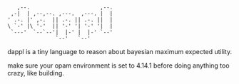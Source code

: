 ```                             
   ,--.                      ,--. 
 ,-|  | ,--,--. ,---.  ,---. |  | 
' .-. |' ,-.  || .-. || .-. ||  | 
\ `-' |\ '-'  || '-' '| '-' '|  | 
 `---'  `--`--'|  |-' |  |-' `--' 
               `--'   `--'        
```

dappl is a tiny language to reason about bayesian maximum expected utility.

make sure your opam environment is set to 4.14.1 before doing anything too crazy, like building.
